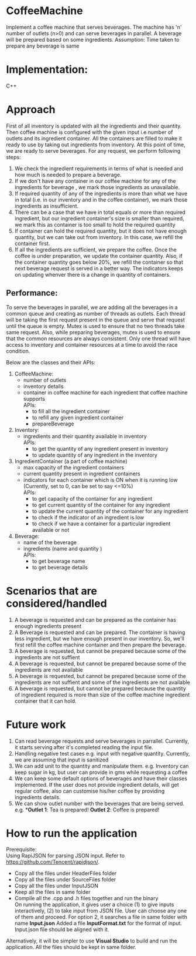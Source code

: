 # CoffeeMachine
Implement a coffee machine that serves beverages. The machine has 'n' number of outlets (n>0) and can serve beverages in parallel. 
A beverage will be prepared based on some ingredients.
Assumption: Time taken to prepare any beverage is same

# Implementation:
C++

# Approach
First of all inventory is updated with all the ingredients and their quantity.
Then coffee machine is configured with the given input i.e number of outlets and its ingredient container. 
All the containers are filled to make it ready to use by taking out ingredients from inventory. 
At this point of time, we are ready to serve beverages. For any request, we perform following steps:
1. We check the ingredient requirements in terms of what is needed and how much is needed to prepare a beverage.
2. If we don't have any container in our coffee machine for any of the ingredients for beverage , we mark those ingredients as unavailable.
3. If required quantity of any of the ingredients is more than what we have in total (i.e. in our inventory and in the coffee container), we mark those ingredients as
   insufficient.
4. There can be a case that we have in total equals or more than required ingredient, but our ingredient container's size is smaller than required, we mark this as container
   is too small to hold the required quantity
6. If container can hold the required quantity, but it does not have enough quantity, but we can take out from inventory. In this case, we refill the container first.
7. If all the ingredients are sufficient, we prepare the coffee. Once the coffee is under preparation, we update the container quantity. Also, if the container quantity goes
   below 20%, we refill the container so that next beverage request is served in a better way. The indicators keeps on updating whenver there is a change in quantity of
   containers.

## Performance:
To serve the beverages in parallel, we are adding all the beverages in a common queue and creating as number of threads as outlets. 
Each thread will be taking the first request present in the queue and serve that request until the queue is empty. 
Mutex is used to ensure that no two threads take same request. Also, while preparing beverages, mutex is used to ensure that the common resources are always consistent. 
Only one thread will have access to inventory and container resources at a time to avoid the race condition.

Below are the classes and their APIs:
1. CoffeeMachine: 
   - number of outlets
   - inventory details
   - container in coffee machine for each ingredient that coffee machine supports  
APIs:
        - to fill all the ingredient container
        - to refill any given ingredient container
        - prepareBeverage
2. Inventory: 
   - ingredients and their quantity available in inventory   
   APIs:
      - to get the quantity of any ingredient present in inventory
      - to update quantity of any ingredient in the inventory
3. IngredientContainer (a part of coffee machine)
   - max capacity of the ingredient containers
   - current quantity present in ingredient containers
   - indicators for each container which is ON when it is running low (Currently, set to 0, can be set to say <=10%)  
   APIs:
        - to get capacity of the container for any ingredient
        - to get current quantity of the container for any ingredient
        - to update the current quantity of the container for any ingredient
        - to check if the indicator of an ingredient is low
        - to check if we have a container for a particular ingredient available or not
4. Beverage: 
   - name of the beverage
   - ingredients (name and quantity )  
   APIs:
        - to get beverage name
        - to get beverage details
   

# Scenarios that are considered/handled
1. A beverage is requested and can be prepared as the container has enough ingredients present
2. A Beverage is requested and can be prepared. The container is having less ingredient, but we have enough present in our inventory.
   So, we'll first refill the coffee machine container and then prepare the beverage.
3. A beverage is requested, but cannot be prepared because some of the ingredients are not suffient
4. A beverage is requested, but cannot be prepared because some of the ingredients are not available
5. A beverage is requested, but cannot be prepared because some of the ingredients are not suffient and some of the ingredients are not available
6. A beverage is requested, but cannot be prepared because the quantity of ingredient required is more than 
   size of the coffee machine ingredient container that it can hold.

# Future work
1. Can read beverage requests and serve beverages in parrallel. Currently, it starts serving after it's completed reading the input file.
2. Handling negative test cases e.g. input with negative quantity. Currently, we are assuming that input is sanitized
3. We can add unit to the quantity and manipulate them. 
   e.g. Inventory can keep sugar in kg, but user can provide in gms while requesting a coffee
4. We can keep some default options of beverages and have their classes implemented. If the user does not provide ingredient details, will get regular coffee, 
   also can customise his/her coffee by providing ingredients details.
5. We can show outlet number with the beverages that are being served. 
   e.g.  ***Outlet 1**: Tea is prepared!
        **Outlet 2**: Coffee is prepared!


# How to run the application
Prerequisite:  
Using RapiJSON for parsing JSON input. Refer to https://github.com/Tencent/rapidjson/.

- Copy all the files under HeaderFiles folder
- Copy all the files under SourceFiles folder
- Copy all the files under InputJSON
- Keep all the files in same folder
- Compile all the .cpp and .h files together and run the binary  
On running the application, it gives user a choice (1) to give inputs interactively, (2) to take input from JSON file. 
User can choose any one of them and proceed.
For option 2, it searches a file in same folder with name **Input.json**
Added a file **InputFormat.txt** for the format of input. Input.json file should be aligned with it.

Alternatively, it will be simpler to use **Visual Studio** to build and run the application. All the files should be kept in same folder.
